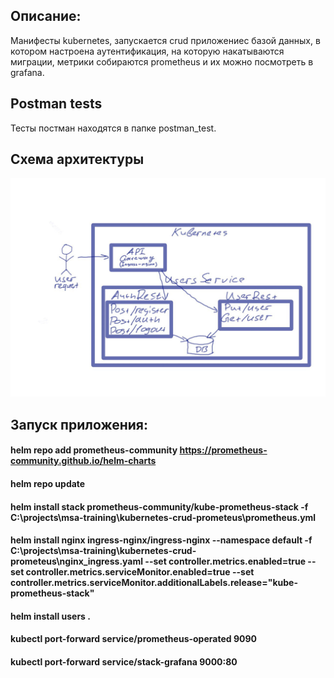 ## Описание:
Манифесты kubernetes, запускается crud приложениес базой данных, в котором настроена аутентификация, на которую накатываются миграции, метрики собираются prometheus и их можно
посмотреть в grafana. 

## Postman tests
Тесты постман находятся в папке postman_test.

## Схема архитектуры

![photo_2024-06-14_11-39-36.jpg](photo_2024-06-14_11-39-36.jpg)

## Запуск приложения:
#### helm repo add prometheus-community https://prometheus-community.github.io/helm-charts

#### helm repo update

#### helm install stack prometheus-community/kube-prometheus-stack -f C:\projects\msa-training\kubernetes-crud-prometeus\prometheus.yml

#### helm install nginx ingress-nginx/ingress-nginx --namespace default -f C:\projects\msa-training\kubernetes-crud-prometeus\nginx_ingress.yaml --set controller.metrics.enabled=true --set controller.metrics.serviceMonitor.enabled=true --set controller.metrics.serviceMonitor.additionalLabels.release="kube-prometheus-stack"

#### helm install users .

#### kubectl port-forward service/prometheus-operated  9090

#### kubectl port-forward service/stack-grafana  9000:80